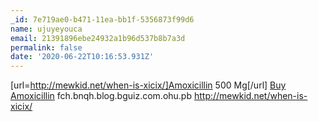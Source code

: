 ```yaml
---
_id: 7e719ae0-b471-11ea-bb1f-5356873f99d6
name: ujuyeyouca
email: 21391896ebe24932a1b96d537b8b7a3d
permalink: false
date: '2020-06-22T10:16:53.931Z'
---
```

[url=http://mewkid.net/when-is-xicix/]Amoxicillin 500 Mg[/url] <a href="http://mewkid.net/when-is-xicix/">Buy Amoxicillin</a> fch.bnqh.blog.bguiz.com.ohu.pb http://mewkid.net/when-is-xicix/
